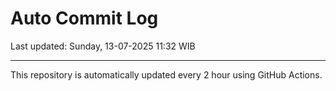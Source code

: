 # Auto Commit Log

Last updated: Sunday, 13-07-2025 11:32 WIB

---

This repository is automatically updated every 2 hour using GitHub Actions.
